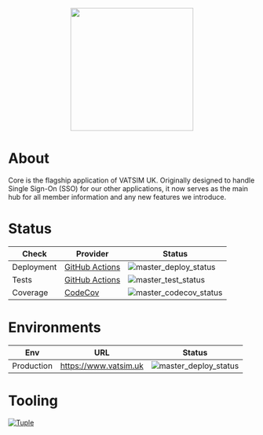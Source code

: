 [master_deploy_status]: https://github.com/VATSIM-UK/core/workflows/Deploy/badge.svg?branch=main
[master_test_status]: https://github.com/VATSIM-UK/core/workflows/Test/badge.svg?branch=main
[master_codecov_status]: https://codecov.io/gh/VATSIM-UK/core/branch/main/graphs/badge.svg

<p align="center">
    <a href="https://www.vatsim.uk"><img src="https://www.vatsim.uk/images/branding/vatsimuk_blackblue.png" width="250px" /></a>
</p>

# About

Core is the flagship application of VATSIM UK. Originally designed to handle Single Sign-On (SSO) for our other applications, it now serves as the main hub for all member information and any new features we introduce.

# Status

|      Check      |                            Provider                           |              Status             |
|-----------------|---------------------------------------------------------------|---------------------------------|
| Deployment      | [GitHub Actions](https://github.com/VATSIM-UK/core/actions?query=workflow%3ADeploy+branch%3Amain) | ![master_deploy_status] |
| Tests           | [GitHub Actions](https://github.com/VATSIM-UK/core/actions?query=workflow%3A%22Build+%26+Test%22+branch%3Amain) | ![master_test_status] |
| Coverage        | [CodeCov](https://codecov.io/gh/VATSIM-UK/core/branch/main) | ![master_codecov_status] |

# Environments

|     Env    |              URL              |        Status        |
|------------|-------------------------------|----------------------|
| Production | https://www.vatsim.uk         | ![master_deploy_status] |

# Tooling

[![Tuple](https://img.shields.io/badge/Pairing%20with-Tuple-5A67D8)](https://tuple.app)
